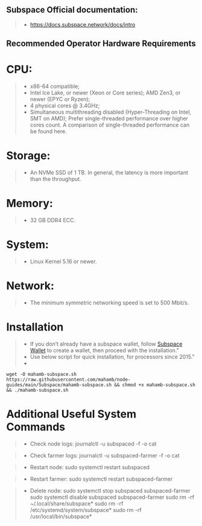 ## Subspace Official documentation:
>- https://docs.subspace.network/docs/intro

## Recommended Operator Hardware Requirements 
# CPU:
>- x86-64 compatible;
>- Intel Ice Lake, or newer (Xeon or Core series); AMD Zen3, or newer (EPYC or Ryzen);
>- 4 physical cores @ 3.4GHz;
>- Simultaneous multithreading disabled (Hyper-Threading on Intel, SMT on AMD);
Prefer single-threaded performance over higher cores count. A comparison of single-threaded performance can be found here.

# Storage:
>- An NVMe SSD of 1 TB. In general, the latency is more important than the throughput.

# Memory:
>- 32 GB DDR4 ECC.

# System:
>- Linux Kernel 5.16 or newer.

# Network:
>- The minimum symmetric networking speed is set to 500 Mbit/s.

# Installation
>- If you don’t already have a subspace wallet, follow [Subspace Wallet](https://docs.subspace.network/docs/category/wallets) to create a wallet, then proceed with the installation."
>- Use below script for quick installation, for processors since 2015."
>-
```
wget -O mahamb-subspace.sh https://raw.githubusercontent.com/mahamb/node-guides/main/Subspace/mahamb-subspace.sh && chmod +x mahamb-subspace.sh && ./mahamb-subspace.sh
```

# Additional Useful System Commands
>- Check node logs:
journalctl -u subspaced -f -o cat

>- Check farmer logs:
journalctl -u subspaced-farmer -f -o cat

>- Restart node:
sudo systemctl restart subspaced

>- Restart farmer:
sudo systemctl restart subspaced-farmer

>- Delete node:
sudo systemctl stop subspaced subspaced-farmer
sudo systemctl disable subspaced subspaced-farmer
sudo rm -rf ~/.local/share/subspace*
sudo rm -rf /etc/systemd/system/subspace*
sudo rm -rf /usr/local/bin/subspace*
